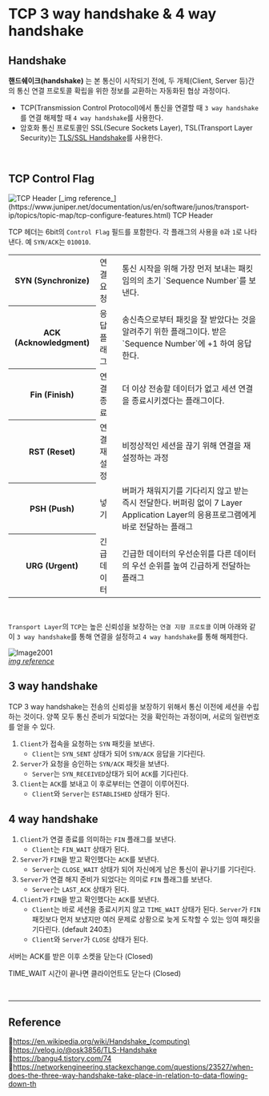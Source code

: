 # TCP 3 way handshake & 4 way handshake

## Handshake

**핸드쉐이크(handshake)** 는 본 통신이 시작되기 전에, 두 개체(Client, Server 등)간의 통신 연결 프로토콜 확립을 위한 정보를 교환하는 자동화된 협상 과정이다.

- TCP(Transmission Control Protocol)에서 통신을 연결할 때 `3 way handshake`를 연결 해제할 때 `4 way handshake`를 사용한다.
- 암호화 통신 프로토콜인 SSL(Secure Sockets Layer), TSL(Transport Layer Security)는 [TLS/SSL Handshake](https://github.com/da-in/tech-interview-study/blob/main/Network/TLS%20%26%20SSL%20Handshake.md)를 사용한다.

<br/>

## TCP Control Flag

<img src="" alt="TCP Header" >
[_img reference_](https://www.juniper.net/documentation/us/en/software/junos/transport-ip/topics/topic-map/tcp-configure-features.html) TCP Header

TCP 헤더는 6bit의 `Control Flag` 필드를 포함한다. 각 플래그의 사용을 `0`과 `1`로 나타낸다. 예 `SYN/ACK`는 `010010`.

<table>
  <tr>
    <th>SYN (Synchronize)</th>
    <td>연결 요청</td>
    <td>통신 시작을 위해 가장 먼저 보내는 패킷<br/>임의의 초기 `Sequence Number`를 보낸다.</td>
  </tr>
  <tr>
    <th>ACK (Acknowledgment)</th>
    <td>응답 플래그</td>
    <td>송신측으로부터 패킷을 잘 받았다는 것을 알려주기 위한 플래그이다. 받은 `Sequence Number`에 +1 하여 응답한다.</td>
  </tr>
  <tr>
    <th>Fin (Finish)</th>
    <td>연결 종료</td>
    <td>더 이상 전송할 데이터가 없고 세션 연결을 종료시키겠다는 플래그이다.</td>
  </tr>
  <tr>
    <th>RST (Reset)</th>
    <td>연결 재설정</td>
    <td>비정상적인 세션을 끊기 위해 연결을 재설정하는 과정</td>
  </tr>
  <tr>
    <th>PSH (Push)</th>
    <td>넣기</td>
    <td>버퍼가 채워지기를 기다리지 않고 받는 즉시 전달한다. 버퍼링 없이 7 Layer Application Layer의 응용프로그램에게 바로 전달하는 플래그</td>
  </tr>
  <tr>
    <th>URG (Urgent)</th>
    <td>긴급 데이터</td>
    <td>긴급한 데이터의 우선순위를 다른 데이터의 우선 순위를 높여 긴급하게 전달하는 플래그</td>
  </tr>
</table>

<br/>

`Transport Layer`의 `TCP`는 높은 신뢰성을 보장하는 `연결 지향 프로토콜` 이며 아래와 같이 `3 way handshake`를 통해 연결을 설정하고 `4 way handshake`를 통해 해제한다.

<img src="https://user-images.githubusercontent.com/66757141/212936124-0627914e-d091-4e7a-9548-a7f2308ec4a7.gif" alt="Image2001"><br/>
[_img reference_](https://www.cablefree.net/support/radio/software/index.php/Manual:Connection_oriented_communication_%28TCP/IP%29)

## 3 way handshake

TCP 3 way handshake는 전송의 신뢰성을 보장하기 위해서 통신 이전에 세션을 수립하는 것이다. 양쪽 모두 통신 준비가 되었다는 것을 확인하는 과정이며, 서로의 일련번호를 얻을 수 있다.

1. `Client`가 접속을 요청하는 `SYN` 패킷을 보낸다.
   - `Client`는 `SYN_SENT` 상태가 되어 `SYN/ACK` 응답을 기다린다.
2. `Server`가 요청을 승인하는 `SYN/ACK` 패킷을 보낸다.
   - `Server`는 `SYN_RECEIVED`상태가 되어 `ACK`를 기다린다.
3. `Client`는 `ACK`를 보내고 이 후로부터는 연결이 이루어진다.
   - `Client`와 `Server`는 `ESTABLISHED` 상태가 된다.

## 4 way handshake

1. `Client`가 연결 종료를 의미하는 `FIN` 플래그를 보낸다.
   - `Client`는 `FIN_WAIT` 상태가 된다.
2. `Server`가 `FIN`을 받고 확인했다는 `ACK`를 보낸다.
   - `Server`는 `CLOSE_WAIT` 상태가 되어 자신에게 남은 통신이 끝나기를 기다린다.
3. `Server`가 연결 해지 준비가 되었다는 의미로 `FIN` 플래그를 보낸다.
   - `Server`는 `LAST_ACK` 상태가 된다.
4. `Client`가 `FIN`을 받고 확인했다는 `ACK`를 보낸다.
   - `Client`는 바로 세션을 종료시키지 않고 `TIME_WAIT` 상태가 된다. `Server`가 `FIN` 패킷보다 먼저 보냈지만 여러 문제로 상황으로 늦게 도착할 수 있는 잉여 패킷을 기다린다. (default 240초)
   - `Client`와 `Server`가 `CLOSE` 상태가 된다.

서버는 ACK를 받은 이후 소켓을 닫는다 (Closed)

TIME_WAIT 시간이 끝나면 클라이언트도 닫는다 (Closed)

<br/>

---

## Reference

📄https://en.wikipedia.org/wiki/Handshake_(computing)  
📄https://velog.io/@osk3856/TLS-Handshake  
📄https://bangu4.tistory.com/74  
📄https://networkengineering.stackexchange.com/questions/23527/when-does-the-three-way-handshake-take-place-in-relation-to-data-flowing-down-th
